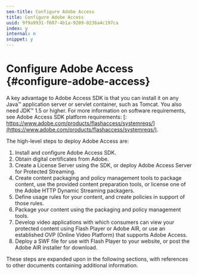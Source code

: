 ```yaml
---
seo-title: Configure Adobe Access
title: Configure Adobe Access
uuid: 9f9a9931-f607-4b1a-9209-0236a4c197ca
index: y
internal: n
snippet: y
---
```


# Configure Adobe Access {#configure-adobe-access}

A key advantage to Adobe Access SDK is that you can install it on any Java™ application server or servlet container, such as Tomcat. You also need JDK™ 1.5 or higher. For more information on software requirements, see Adobe Access SDK platform requirements: [: https://www.adobe.com/products/flashaccess/systemreqs/](https://www.adobe.com/products/flashaccess/systemreqs/).

The high-level steps to deploy Adobe Access are:

1. Install and configure Adobe Access SDK. 
1. Obtain digital certificates from Adobe. 
1. Create a License Server using the SDK, or deploy Adobe Access Server for Protected Streaming. 
1. Create content packaging and policy management tools to package content, use the provided content preparation tools, or license one of the Adobe HTTP Dynamic Streaming packagers. 
1. Define usage rules for your content, and create policies in support of those rules. 
1. Package your content using the packaging and policy management tools. 
1. Develop video applications with which consumers can view your protected content using Flash Player or Adobe AIR, or use an established OVP (Online Video Platform) that supports Adobe Access. 
1. Deploy a SWF file for use with Flash Player to your website, or post the Adobe AIR installer for download.

These steps are expanded upon in the following sections, with references to other documents containing additional information. 

